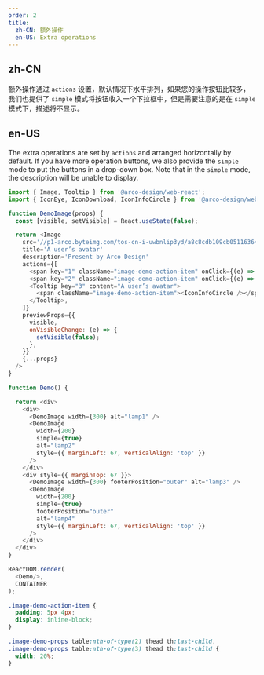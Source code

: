 ```yaml
---
order: 2
title:
  zh-CN: 额外操作
  en-US: Extra operations
---
```


## zh-CN

额外操作通过 `actions` 设置，默认情况下水平排列，如果您的操作按钮比较多，我们也提供了 `simple` 模式将按钮收入一个下拉框中，但是需要注意的是在 `simple` 模式下，描述将不显示。

## en-US

The extra operations are set by `actions` and arranged horizontally by default. If you have more operation buttons, we also provide the `simple` mode to put the buttons in a drop-down box. Note that in the `simple` mode, the description will be unable to display.

```js
import { Image, Tooltip } from '@arco-design/web-react';
import { IconEye, IconDownload, IconInfoCircle } from '@arco-design/web-react/icon';

function DemoImage(props) {
  const [visible, setVisible] = React.useState(false);

  return <Image
    src='//p1-arco.byteimg.com/tos-cn-i-uwbnlip3yd/a8c8cdb109cb051163646151a4a5083b.png~tplv-uwbnlip3yd-webp.webp'
    title='A user’s avatar'
    description='Present by Arco Design'
    actions={[
      <span key="1" className="image-demo-action-item" onClick={(e) => { setVisible(true); }} style={{ padding: "" }}><IconEye /></span>,
      <span key="2" className="image-demo-action-item" onClick={(e) => { console.log('download'); }}><IconDownload /></span>,
      <Tooltip key="3" content="A user’s avatar">
        <span className="image-demo-action-item"><IconInfoCircle /></span>
      </Tooltip>,
    ]}
    previewProps={{
      visible,
      onVisibleChange: (e) => {
        setVisible(false);
      },
    }}
    {...props}
  />
}

function Demo() {

  return <div>
    <div>
      <DemoImage width={300} alt="lamp1" />
      <DemoImage
        width={200}
        simple={true}
        alt="lamp2"
        style={{ marginLeft: 67, verticalAlign: 'top' }}
      />
    </div>
    <div style={{ marginTop: 67 }}>
      <DemoImage width={300} footerPosition="outer" alt="lamp3" />
      <DemoImage
        width={200}
        simple={true}
        footerPosition="outer"
        alt="lamp4"
        style={{ marginLeft: 67, verticalAlign: 'top' }}
      />
    </div>
  </div>
}

ReactDOM.render(
  <Demo/>,
  CONTAINER
);
```

```css
.image-demo-action-item {
  padding: 5px 4px;
  display: inline-block;
}

.image-demo-props table:nth-of-type(2) thead th:last-child,
.image-demo-props table:nth-of-type(3) thead th:last-child {
  width: 20%;
}
```
